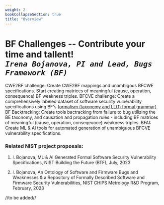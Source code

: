 ```yaml
---
weight: 2
bookCollapseSection: true
title: "Overview"
---
```

# BF Challenges -- Contribute your time and tallent!<br/>_`Irena Bojanova, PI and Lead, Bugs Framework (BF)`_

CWE2BF challenge: Create CWE2BF mappings and unambigous BFCWE specifications. Start creating matrices of meaningful (cause, operation, consequence) BF weakness triples.
BFCVE challenge: Create a comprehensively labeled dataset of software security vulnerability specifications using BF's [formalism (taxonomy and LL(1) formal grammar)](/BF/info/bf-classes/).
BF Backtracking: Create tools bactracking from failure to bug utilizing the BE taxonomy, and causation and propagation rules - including BF matrices of meaningful (cause, operation, conseqeunce) weakness triples.
BFAI: Create ML & AI tools for automated generation of unambiguous BFCVE vulnerability specifications.

### Related NIST project proposals:

1. I. Bojanova, ML & AI Generated Formal Software Security Vulnerability Specifications, NIST Building the Future (BTF), July, 2023

2. I. Bojanova, An Ontology of Software and Firmware Bugs and Weaknesses & a Repository of Formally Described Software and Firmware Security Vulnerabilities, NIST CHIPS Metrology R&D Program, February, 2023

//to be added//